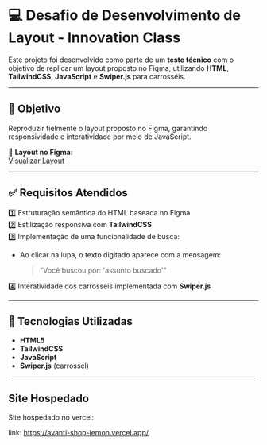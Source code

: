 # 💻 Desafio de Desenvolvimento de Layout - Innovation Class

Este projeto foi desenvolvido como parte de um **teste técnico** com o objetivo de replicar um layout proposto no Figma, utilizando **HTML**, **TailwindCSS**, **JavaScript** e **Swiper.js** para carrosséis.

---

## 📝 Objetivo

Reproduzir fielmente o layout proposto no Figma, garantindo responsividade e interatividade por meio de JavaScript.

🔗 **Layout no Figma**:  
[Visualizar Layout](https://www.figma.com/proto/DqtFxC6312M32mLt8FpJjq/innovation-class?page-id=13%3A673&node-id=13-920&viewport=346%2C140%2C0.11&t=HyGGDSs83f1vbqMJ-1&scaling=scale-down&content-scaling=fixed)

---

## ✅ Requisitos Atendidos

1️⃣ Estruturação semântica do HTML baseada no Figma  
2️⃣ Estilização responsiva com **TailwindCSS**  
3️⃣ Implementação de uma funcionalidade de busca:  
- Ao clicar na lupa, o texto digitado aparece com a mensagem:
  > "Você buscou por: 'assunto buscado'"

4️⃣ Interatividade dos carrosséis implementada com **Swiper.js**

---

## 🚀 Tecnologias Utilizadas

- **HTML5**
- **TailwindCSS**
- **JavaScript**
- **Swiper.js** (carrossel)

---

## Site Hospedado

Site hospedado no vercel:

link: https://avanti-shop-lemon.vercel.app/